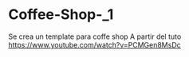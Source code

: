 # Coffee-Shop-_1
Se crea un template para coffe shop
A partir del tuto https://www.youtube.com/watch?v=PCMGen8MsDc

